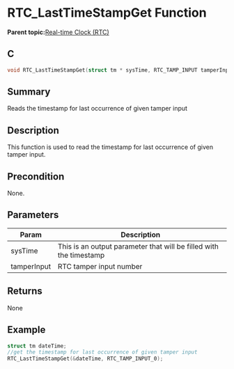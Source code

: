 # RTC\_LastTimeStampGet Function

**Parent topic:**[Real-time Clock \(RTC\)](GUID-86211A91-DA87-4BCB-9088-7A54971C4325.md)

## C

```c
void RTC_LastTimeStampGet(struct tm * sysTime, RTC_TAMP_INPUT tamperInput);
```

## Summary

Reads the timestamp for last occurrence of given tamper input

## Description

This function is used to read the timestamp for last occurrence of given tamper input.

## Precondition

None.

## Parameters

|Param|Description|
|-----|-----------|
|sysTime|This is an output parameter that will be filled with the timestamp|
|tamperInput|RTC tamper input number|

## Returns

None

## Example

```c
struct tm dateTime;
//get the timestamp for last occurrence of given tamper input
RTC_LastTimeStampGet(&dateTime, RTC_TAMP_INPUT_0);
```

